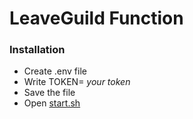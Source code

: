 # LeaveGuild Function 

### Installation
- Create .env file 
- Write TOKEN= *your token*
- Save the file
- Open [start.sh](start.sh)
